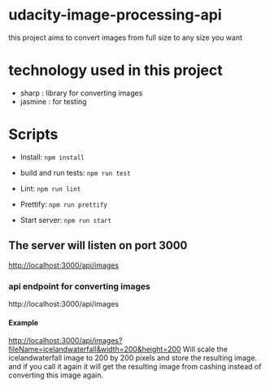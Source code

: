 # udacity-image-processing-api

this project aims to convert images from full size to any size you want

# technology used in this project

- sharp : library for converting images
- jasmine : for testing

# Scripts

- Install: ```npm install```
- build and run tests: ```npm run test```
- Lint: ```npm run lint```
- Prettify: ```npm run prettify```

- Start server: ```npm run start```

## The server will listen on port 3000
<http://localhost:3000/api/images>
### api endpoint for converting images
http://localhost:3000/api/images

#### Example
<http://localhost:3000/api/images?fileName=icelandwaterfall&width=200&height=200>
Will scale the icelandwaterfall image to 200 by 200 pixels and store the resulting image.
and if you call it again it will get the resulting image from cashing instead of converting this image again.
